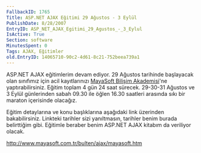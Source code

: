 ```yaml
---
FallbackID: 1765
Title: ASP.NET AJAX Eğitimi 29 Ağustos - 3 Eylül
PublishDate: 8/28/2007
EntryID: ASP_NET_AJAX_Egitimi_29_Agustos_-_3_Eylul
IsActive: True
Section: software
MinutesSpent: 0
Tags: AJAX, Eğitimler
old.EntryID: 14065710-90c2-4d61-8c21-752beea739a1
---
```

ASP.NET AJAX eğitimlerim devam ediyor. 29 Ağustos tarihinde başlayacak
olan sınıfımız için acil kayıtlarınızı [MayaSoft Bilişim
Akademisi](http://www.mayasoft.com.tr)'ne yaptırabilirsiniz. Eğitim
toplam 4 gün 24 saat sürecek. 29-30-31 Ağustos ve 3 Eylül günlerinden
sabah 09.30 ile öğlen 16.30 saatleri arasında sıkı bir maraton
içerisinde olacağız.

Eğitim detaylarına ve konu başlıklarına aşağıdaki link üzerinden
bakabilirsiniz. Linkteki tarihler sizi yanıltmasın, tarihler benim
burada belirttiğim gibi. Eğitimle beraber benim ASP.NET AJAX kitabım da
veriliyor olacak.

<http://www.mayasoft.com.tr/bulten/ajax/mayasoft.htm>


